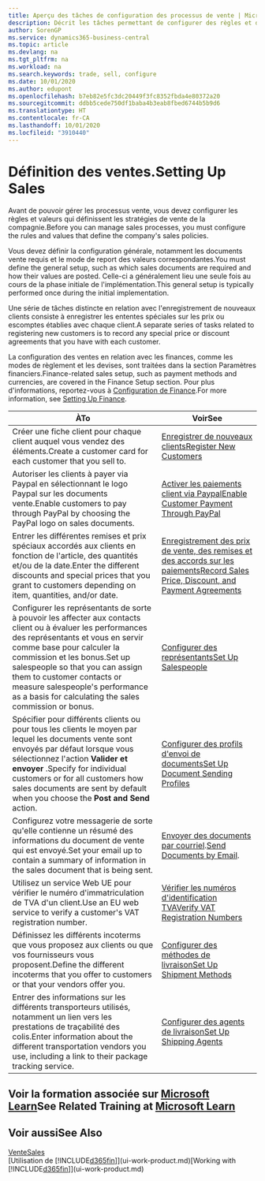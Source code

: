 ```yaml
---
title: Aperçu des tâches de configuration des processus de vente | Microsoft Docs
description: Décrit les tâches permettant de configurer des règles et des valeurs pour définir vos stratégies et vos processus de vente.
author: SorenGP
ms.service: dynamics365-business-central
ms.topic: article
ms.devlang: na
ms.tgt_pltfrm: na
ms.workload: na
ms.search.keywords: trade, sell, configure
ms.date: 10/01/2020
ms.author: edupont
ms.openlocfilehash: b7eb82e5fc3dc20449f3fc8352fbda4e80372a20
ms.sourcegitcommit: ddbb5cede750df1baba4b3eab8fbed6744b5b9d6
ms.translationtype: HT
ms.contentlocale: fr-CA
ms.lasthandoff: 10/01/2020
ms.locfileid: "3910440"
---
```

# <a name="setting-up-sales"></a><span data-ttu-id="352b1-103">Définition des ventes.</span><span class="sxs-lookup"><span data-stu-id="352b1-103">Setting Up Sales</span></span>
<span data-ttu-id="352b1-104">Avant de pouvoir gérer les processus vente, vous devez configurer les règles et valeurs qui définissent les stratégies de vente de la compagnie.</span><span class="sxs-lookup"><span data-stu-id="352b1-104">Before you can manage sales processes, you must configure the rules and values that define the company's sales policies.</span></span>

<span data-ttu-id="352b1-105">Vous devez définir la configuration générale, notamment les documents vente requis et le mode de report des valeurs correspondantes.</span><span class="sxs-lookup"><span data-stu-id="352b1-105">You must define the general setup, such as which sales documents are required and how their values are posted.</span></span> <span data-ttu-id="352b1-106">Celle-ci a généralement lieu une seule fois au cours de la phase initiale de l'implémentation.</span><span class="sxs-lookup"><span data-stu-id="352b1-106">This general setup is typically performed once during the initial implementation.</span></span>

<span data-ttu-id="352b1-107">Une série de tâches distincte en relation avec l'enregistrement de nouveaux clients consiste à enregistrer les ententes spéciales sur les prix ou escomptes établies avec chaque client.</span><span class="sxs-lookup"><span data-stu-id="352b1-107">A separate series of tasks related to registering new customers is to record any special price or discount agreements that you have with each customer.</span></span>

<span data-ttu-id="352b1-108">La configuration des ventes en relation avec les finances, comme les modes de règlement et les devises, sont traitées dans la section Paramètres financiers.</span><span class="sxs-lookup"><span data-stu-id="352b1-108">Finance-related sales setup, such as payment methods and currencies, are covered in the Finance Setup section.</span></span> <span data-ttu-id="352b1-109">Pour plus d'informations, reportez-vous à [Configuration de Finance](finance-setup-finance.md).</span><span class="sxs-lookup"><span data-stu-id="352b1-109">For more information, see [Setting Up Finance](finance-setup-finance.md).</span></span>

| <span data-ttu-id="352b1-110">À</span><span class="sxs-lookup"><span data-stu-id="352b1-110">To</span></span> | <span data-ttu-id="352b1-111">Voir</span><span class="sxs-lookup"><span data-stu-id="352b1-111">See</span></span> |
| --- | --- |
| <span data-ttu-id="352b1-112">Créer une fiche client pour chaque client auquel vous vendez des éléments.</span><span class="sxs-lookup"><span data-stu-id="352b1-112">Create a customer card for each customer that you sell to.</span></span> |[<span data-ttu-id="352b1-113">Enregistrer de nouveaux clients</span><span class="sxs-lookup"><span data-stu-id="352b1-113">Register New Customers</span></span>](sales-how-register-new-customers.md) |
| <span data-ttu-id="352b1-114">Autoriser les clients à payer via Paypal en sélectionnant le logo Paypal sur les documents vente.</span><span class="sxs-lookup"><span data-stu-id="352b1-114">Enable customers to pay through PayPal by choosing the PayPal logo on sales documents.</span></span> |[<span data-ttu-id="352b1-115">Activer les paiements client via Paypal</span><span class="sxs-lookup"><span data-stu-id="352b1-115">Enable Customer Payment Through PayPal</span></span>](sales-how-enable-payment-service-extensions.md) |
| <span data-ttu-id="352b1-116">Entrer les différentes remises et prix spéciaux accordés aux clients en fonction de l'article, des quantités et/ou de la date.</span><span class="sxs-lookup"><span data-stu-id="352b1-116">Enter the different discounts and special prices that you grant to customers depending on item, quantities, and/or date.</span></span> |[<span data-ttu-id="352b1-117">Enregistrement des prix de vente, des remises et des accords sur les paiements</span><span class="sxs-lookup"><span data-stu-id="352b1-117">Record Sales Price, Discount, and Payment Agreements</span></span>](sales-how-record-sales-price-discount-payment-agreements.md) |
| <span data-ttu-id="352b1-118">Configurer les représentants de sorte à pouvoir les affecter aux contacts client ou à évaluer les performances des représentants et vous en servir comme base pour calculer la commission et les bonus.</span><span class="sxs-lookup"><span data-stu-id="352b1-118">Set up salespeople so that you can assign them to customer contacts or measure salespeople's performance as a basis for calculating the sales commission or bonus.</span></span> |[<span data-ttu-id="352b1-119">Configurer des représentants</span><span class="sxs-lookup"><span data-stu-id="352b1-119">Set Up Salespeople</span></span>](sales-how-setup-salespeople.md) |
| <span data-ttu-id="352b1-120">Spécifier pour différents clients ou pour tous les clients le moyen par lequel les documents vente sont envoyés par défaut lorsque vous sélectionnez l'action **Valider et envoyer** .</span><span class="sxs-lookup"><span data-stu-id="352b1-120">Specify for individual customers or for all customers how sales documents are sent by default when you choose the **Post and Send** action.</span></span> |[<span data-ttu-id="352b1-121">Configurer des profils d'envoi de documents</span><span class="sxs-lookup"><span data-stu-id="352b1-121">Set Up Document Sending Profiles</span></span>](sales-how-setup-document-send-profiles.md) |
| <span data-ttu-id="352b1-122">Configurez votre messagerie de sorte qu'elle contienne un résumé des informations du document de vente qui est envoyé.</span><span class="sxs-lookup"><span data-stu-id="352b1-122">Set your email up to contain a summary of information in the sales document that is being sent.</span></span> |<span data-ttu-id="352b1-123">[Envoyer des documents par courriel](ui-how-send-documents-email.md).</span><span class="sxs-lookup"><span data-stu-id="352b1-123">[Send Documents by Email](ui-how-send-documents-email.md).</span></span> |
|<span data-ttu-id="352b1-124">Utilisez un service Web UE pour vérifier le numéro d'immatriculation de TVA d'un client.</span><span class="sxs-lookup"><span data-stu-id="352b1-124">Use an EU web service to verify a customer's VAT registration number.</span></span>|[<span data-ttu-id="352b1-125">Vérifier les numéros d'identification TVA</span><span class="sxs-lookup"><span data-stu-id="352b1-125">Verify VAT Registration Numbers</span></span>](finance-setup-vat.md)|
|<span data-ttu-id="352b1-126">Définissez les différents incoterms que vous proposez aux clients ou que vos fournisseurs vous proposent.</span><span class="sxs-lookup"><span data-stu-id="352b1-126">Define the different incoterms that you offer to customers or that your vendors offer you.</span></span>|[<span data-ttu-id="352b1-127">Configurer des méthodes de livraison</span><span class="sxs-lookup"><span data-stu-id="352b1-127">Set Up Shipment Methods</span></span>](sales-how-set-up-shipment-methods.md)|
|<span data-ttu-id="352b1-128">Entrer des informations sur les différents transporteurs utilisés, notamment un lien vers les prestations de traçabilité des colis.</span><span class="sxs-lookup"><span data-stu-id="352b1-128">Enter information about the different transportation vendors you use, including a link to their package tracking service.</span></span>|[<span data-ttu-id="352b1-129">Configurer des agents de livraison</span><span class="sxs-lookup"><span data-stu-id="352b1-129">Set Up Shipping Agents</span></span>](sales-how-to-set-up-shipping-agents.md)|

## <a name="see-related-training-at-microsoft-learn"></a><span data-ttu-id="352b1-130">Voir la formation associée sur [Microsoft Learn](/learn/paths/trade-get-started-dynamics-365-business-central/)</span><span class="sxs-lookup"><span data-stu-id="352b1-130">See Related Training at [Microsoft Learn](/learn/paths/trade-get-started-dynamics-365-business-central/)</span></span>

## <a name="see-also"></a><span data-ttu-id="352b1-131">Voir aussi</span><span class="sxs-lookup"><span data-stu-id="352b1-131">See Also</span></span>
[<span data-ttu-id="352b1-132">Vente</span><span class="sxs-lookup"><span data-stu-id="352b1-132">Sales</span></span>](sales-manage-sales.md)  
<span data-ttu-id="352b1-133">[Utilisation de [!INCLUDE[d365fin](includes/d365fin_md.md)]](ui-work-product.md)</span><span class="sxs-lookup"><span data-stu-id="352b1-133">[Working with [!INCLUDE[d365fin](includes/d365fin_md.md)]](ui-work-product.md)</span></span>
